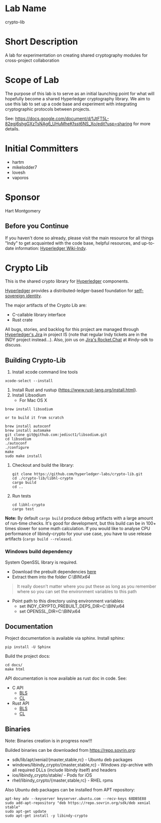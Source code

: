 # Lab Name
crypto-lib

# Short Description
A lab for experimentation on creating shared cryptography modules for cross-project collaboration

# Scope of Lab
The purpose of this lab is to serve as an initial launching point for what will hopefully become a shared Hyperledger cryptography library.  We aim to use this lab to set up a code base and experiment with integrating cryptographic protocols between projects.

See:  https://docs.google.com/document/d/1JtFT5L-82egj6shgGXzTsNAg6_UHuMheKfsst6NS_Xo/edit?usp=sharing
for more details.

# Initial Committers
- hartm
- mikelodder7
- lovesh
- vaporos

# Sponsor
Hart Montgomery


## Before you Continue

If you haven't done so already, please visit the main resource for all things "Indy" to get acquainted with the code base, helpful resources, and up-to-date information: [Hyperledger Wiki-Indy](https://wiki.hyperledger.org/projects/indy).

# Crypto Lib

This is the shared crypto library for [Hyperledger](https://www.hyperledger.org/projects) components.

[Hyperledger](https://www.hyperledger.org/projects) provides a distributed-ledger-based foundation for [self-sovereign identity](https://sovrin.org).

The major artifacts of the Crypto Lib are:
* С-callable library interface
* Rust сrate

All bugs, stories, and backlog for this project are managed through [Hyperledger's Jira](https://jira.hyperledger.org)
in project IS (note that regular Indy tickets are in the INDY project instead...). Also, join
us on [Jira's Rocket.Chat](chat.hyperledger.org) at #indy-sdk to discuss.

## Building Crypto-Lib

1. Install xcode command line tools
```
xcode-select --install
```
1. Install Rust and rustup (https://www.rust-lang.org/install.html).
1. Install Libsodium
    - For Mac OS X
```
brew install libsodium

or to build it from scratch

brew install autoconf
brew install automake
git clone git@github.com:jedisct1/libsodium.git
cd libsodium
./autoconf
./configure
make
sudo make install
```
1. Checkout and build the library:

   ```
   git clone https://github.com/hyperledger-labs/crypto-lib.git
   cd ./crypto-lib/libhl-crypto
   cargo build
   cd ..
   ```
1. Run tests
   ```
   cd libhl-crypto
   cargo test
   ```
**Note:**
By default `cargo build` produce debug artifacts with a large amount of run-time checks.
It's good for development, but this build can be in 100+ times slower for some math calculation.
If you would like to analyse CPU performance of libindy-crypto for your use case, you have to use release artifacts (`cargo build --release`).

### Windows build dependency
System OpenSSL library is required.
- Download the prebuilt dependencies [here](https://repo.sovrin.org/windows/libindy_crypto/deps/)
- Extract them into the folder _C:\BIN\x64_
> It really doesn't matter where you put these as long as you remember where so you can set
> the environment variables to this path
- Point path to this directory using environment variables:
  - set INDY_CRYPTO_PREBUILT_DEPS_DIR=C:\BIN\x64
  - set OPENSSL_DIR=C:\BIN\x64

## Documentation
Project documentation is available via sphinx.
Install sphinx:
```
pip install -U Sphinx
```
Build the project docs:
```
cd docs/
make html
```

API documentation is now available as rust doc in code. See:
* C API
    - [BLS](libhl-crypto/src/ffi/bls.rs)
    - [CL](libhl-crypto/src/ffi/cl)
* Rust API
    - [BLS](libhl-crypto/src/bls/mod.rs)
    - [CL](libhl-crypto/src/cl)

## Binaries

Note: Binaries creation is in progress now!!!

Builded binaries can be downloaded from https://repo.sovrin.org:
* sdk/lib/apt/xenial/{master,stable,rc} - Ubuntu deb packages
* windows/libindy_crypto/{master,stable,rc} - Windows zip-archive with all required DLLs (include libindy itself) and headers
* ios/libindy_crypto/stable/ - Pods for iOS
* rhel/libindy_crypto/{master,stable,rc} - RHEL rpms

Also Ubuntu deb packages can be installed from APT repository:
```
apt-key adv --keyserver keyserver.ubuntu.com --recv-keys 68DB5E88
sudo add-apt-repository "deb https://repo.sovrin.org/sdk/deb xenial stable"
sudo apt-get update
sudo apt-get install -y libindy-crypto
```

